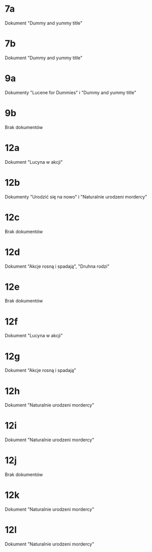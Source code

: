 # 7a
Dokument "Dummy and yummy title"

# 7b
Dokument "Dummy and yummy title"

# 9a
Dokumenty "Lucene for Dummies" i "Dummy and yummy title"

# 9b
Brak dokumentów

# 12a
Dokument "Lucyna w akcji"

# 12b
Dokumenty "Urodzić się na nowo" i "Naturalnie urodzeni mordercy"

# 12c
Brak dokumentów

# 12d
Dokument "Akcje rosną i spadają", "Druhna rodzi"

# 12e
Brak dokumentów

# 12f
Dokument "Lucyna w akcji"

# 12g
Dokument "Akcje rosną i spadają"

# 12h
Dokument "Naturalnie urodzeni mordercy"

# 12i
Dokument "Naturalnie urodzeni mordercy"

# 12j
Brak dokumentów

# 12k
Dokument "Naturalnie urodzeni mordercy"

# 12l
Dokument "Naturalnie urodzeni mordercy"
